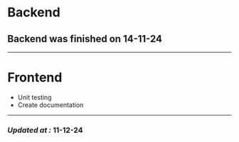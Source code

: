# Backend

## Backend was finished on 14-11-24

---

# Frontend

- Unit testing
- Create documentation

---

### **_Updated at :_** 11-12-24
